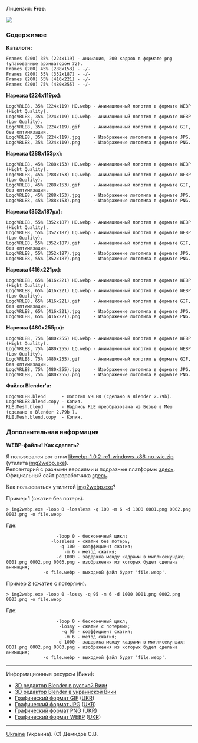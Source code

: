 Лицензия: **Free**.

![](https://github.com/drilnet/blender3d-logovrle8-logovrle16/blob/master/UA.png)

### Содержимое

**Каталоги:**

```
Frames (200) 35% (224x119) - Анимация, 200 кадров в формате png (упакованные архиватором 7z).
Frames (200) 45% (288x153) - -/-
Frames (200) 55% (352x187) - -/-
Frames (200) 65% (416x221) - -/-
Frames (200) 75% (480x255) - -/-
```

**Нарезка (224x119px):**

```
LogoVRLE8, 35% (224x119) HQ.webp - Анимационный логотип в формате WEBP (Hight Quality).
LogoVRLE8, 35% (224x119) LQ.webp - Анимационный логотип в формате WEBP (Low Quality).
LogoVRLE8, 35% (224x119).gif     - Анимационный логотип в формате GIF, без оптимизации.
LogoVRLE8, 35% (224x119).jpg     - Изображение логотипа в формате JPG.
LogoVRLE8, 35% (224x119).png     - Изображение логотипа в формате PNG.
```

**Нарезка (288x153px):**

```
LogoVRLE8, 45% (288x153) HQ.webp - Анимационный логотип в формате WEBP (Hight Quality).
LogoVRLE8, 45% (288x153) LQ.webp - Анимационный логотип в формате WEBP (Low Quality).
LogoVRLE8, 45% (288x153).gif     - Анимационный логотип в формате GIF, без оптимизации.
LogoVRLE8, 45% (288x153).jpg     - Изображение логотипа в формате JPG.
LogoVRLE8, 45% (288x153).png     - Изображение логотипа в формате PNG.
```

**Нарезка (352x187px):**

```
LogoVRLE8, 55% (352x187) HQ.webp - Анимационный логотип в формате WEBP (Hight Quality).
LogoVRLE8, 55% (352x187) LQ.webp - Анимационный логотип в формате WEBP (Low Quality).
LogoVRLE8, 55% (352x187).gif     - Анимационный логотип в формате GIF, без оптимизации.
LogoVRLE8, 55% (352x187).jpg     - Изображение логотипа в формате JPG.
LogoVRLE8, 55% (352x187).png     - Изображение логотипа в формате PNG.
```

**Нарезка (416x221px):**

```
LogoVRLE8, 65% (416x221) HQ.webp - Анимационный логотип в формате WEBP (Hight Quality).
LogoVRLE8, 65% (416x221) LQ.webp - Анимационный логотип в формате WEBP (Low Quality).
LogoVRLE8, 65% (416x221).gif     - Анимационный логотип в формате GIF, без оптимизации.
LogoVRLE8, 65% (416x221).jpg     - Изображение логотипа в формате JPG.
LogoVRLE8, 65% (416x221).png     - Изображение логотипа в формате PNG.
```

**Нарезка (480x255px):**

```
LogoVRLE8, 75% (480x255) HQ.webp - Анимационный логотип в формате WEBP (Hight Quality).
LogoVRLE8, 75% (480x255) LQ.webp - Анимационный логотип в формате WEBP (Low Quality).
LogoVRLE8, 75% (480x255).gif     - Анимационный логотип в формате GIF, без оптимизации.
LogoVRLE8, 75% (480x255).jpg     - Изображение логотипа в формате JPG.
LogoVRLE8, 75% (480x255).png     - Изображение логотипа в формате PNG.
```

**Файлы Blender'а:**

```
LogoVRLE8.blend      - Логотип VRLE8 (сделано в Blender 2.79b).
LogoVRLE8.blend.copy - Копия.
RLE.Mesh.blend       - Надпись RLE преобразована из Безье в Меш (сделано в Blender 2.79b ).
RLE.Mesh.blend.copy  - Копия.
```

### Дополнительная информация

**WEBP-файлы! Как сделать?**

Я пользовался вот этим [libwebp-1.0.2-rc1-windows-x86-no-wic.zip](https://storage.googleapis.com/downloads.webmproject.org/releases/webp/libwebp-1.0.2-rc1-windows-x86-no-wic.zip) (утилита [img2webp.exe](https://developers.google.com/speed/webp/docs/img2webp)).
<br>
Репозиторий с разными версиями и подразные платформы [здесь](https://storage.googleapis.com/downloads.webmproject.org/releases/webp/index.html).
<br>
Официальный сайт разработчика [здесь](https://developers.google.com/speed/webp/).

Как пользоваться утилитой [img2webp.exe](https://developers.google.com/speed/webp/docs/img2webp)?


Пример 1 (сжатие без потерь).
```
> img2webp.exe -loop 0 -lossless -q 100 -m 6 -d 1000 0001.png 0002.png 0003.png -o file.webp
```

Где:

```
                   -loop 0 - бесконечный цикл;
                 -lossless - сжатие без потерь;
                    -q 100 - коэффициент сжатия;
                      -m 6 - метод сжатия;
                   -d 1000 - задержка между кадрами в миллисекундах;
0001.png 0002.png 0003.png - изображения из которых будет сделана анимация;
              -o file.webp - выходной файл будет 'file.webp'.
```

Пример 2 (сжатие с потерями).
```
> img2webp.exe -loop 0 -lossy -q 95 -m 6 -d 1000 0001.png 0002.png 0003.png -o file.webp
```

Где:

```
                   -loop 0 - бесконечный цикл;
                    -lossy - сжатие с потерями;
                     -q 95 - коэффициент сжатия;
                      -m 6 - метод сжатия;
                   -d 1000 - задержка между кадрами в миллисекундах;
0001.png 0002.png 0003.png - изображения из которых будет сделана анимация;
              -o file.webp - выходной файл будет 'file.webp'.
```

<hr>

Информационные ресурсы (Вики):

* [3D редактор Blender в русской Вики](https://ru.wikipedia.org/wiki/Blender)
* [3D редактор Blender в украинской Вики](https://uk.wikipedia.org/wiki/Blender)
* [Графический формат GIF](https://ru.wikipedia.org/wiki/GIF) ([UKR](https://uk.wikipedia.org/wiki/GIF))
* [Графический формат JPG](https://ru.wikipedia.org/wiki/JPEG) ([UKR](https://uk.wikipedia.org/wiki/JPEG))
* [Графический формат PNG](https://ru.wikipedia.org/wiki/PNG) ([UKR](https://uk.wikipedia.org/wiki/PNG))
* [Графический формат WEBP](https://ru.wikipedia.org/wiki/WebP) ([UKR](https://uk.wikipedia.org/wiki/WebP))

<hr>

[Ukraine](https://en.wikipedia.org/wiki/Ukraine) (Украина). (C) Демидов С.В.
